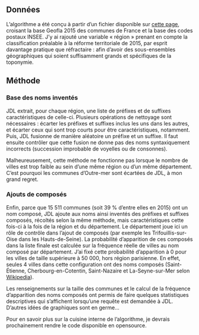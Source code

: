 ## Données 

L’algorithme a été conçu à partir d’un fichier disponible sur [cette page](https://public.opendatasoft.com), croisant la base Geofla 2015 des communes de France et la base des codes postaux INSEE. J’y ai rajouté une variable « région » prenant en compte la classification préalable à la réforme territoriale de 2015, par esprit davantage pratique que réfractaire : afin d’avoir des sous-ensembles géographiques qui soient suffisamment grands et spécifiques de la toponymie. 

## Méthode


### Base des noms inventés 

JDL extrait, pour chaque région, une liste de préfixes et de suffixes caractéristiques de celle-ci. Plusieurs opérations de nettoyage sont nécessaires : écarter les préfixes et suffixes inclus les uns dans les autres, et écarter ceux qui sont trop courts pour être caractéristiques, notamment. Puis, JDL fusionne de manière aléatoire un préfixe et un suffixe. Il faut ensuite contrôler que cette fusion ne donne pas des noms syntaxiquement incorrects (succession improbable de voyelles ou de consonnes). 

Malheureusement, cette méthode ne fonctionne pas lorsque le nombre de villes est trop faible au sein d’une même région ou d’un même département. C’est pourquoi les communes d’Outre-mer sont écartées de JDL, à mon grand regret. 

### Ajouts de composés 

Enfin, parce que 15 511 communes (soit 39 % d’entre elles en 2015) ont un nom composé, JDL ajoute aux noms ainsi inventés des préfixes et suffixes composés, récoltés selon la même méthode, mais caractéristiques cette fois-ci à la fois de la région et du département. Le département joue ici un rôle de contrôle dans l’ajout de composés (par exemple les Trifouillis-sur-Oise dans les Hauts-de-Seine). La probabilité d’apparition de ces composés dans la liste finale est calculée sur la fréquence réelle de villes au nom composé par département. J’ai fixé cette probabilité d’apparition à 0 pour les villes de taille supérieure à 50 000, hors région parisienne. En effet, seules 4 villes dans cette configuration ont des noms composés (Saint-Étienne, Cherbourg-en-Cotentin, Saint-Nazaire et La-Seyne-sur-Mer selon [Wikipedia](https://fr.wikipedia.org/wiki/Liste_des_communes_de_France_les_plus_peuplées)). 

Les renseignements sur la taille des communes et le calcul de la fréquence d’apparition des noms composés ont permis de faire quelques statistiques descriptives qui s’affichent lorsqu’une requête est demandée à JDL. D’autres idées de graphiques sont en germe... 

Pour en savoir plus sur la cuisine interne de l’algorithme, je devrais prochainement rendre le code disponible en opensource. 